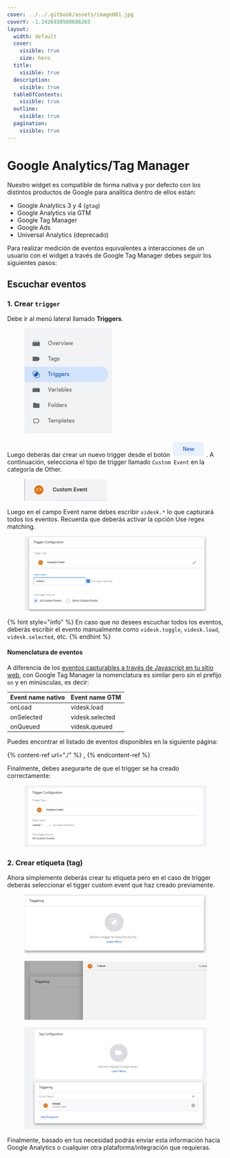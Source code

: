 ```yaml
---
cover: ../../.gitbook/assets/image001.jpg
coverY: -1.2426938508686265
layout:
  width: default
  cover:
    visible: true
    size: hero
  title:
    visible: true
  description:
    visible: true
  tableOfContents:
    visible: true
  outline:
    visible: true
  pagination:
    visible: true
---
```


# Google Analytics/Tag Manager

Nuestro widget es compatible de forma nativa y por defecto con los distintos productos de Google para analítica dentro de ellos están:

* Google Analytics 3 y 4 (`gtag`)
* Google Analytics via GTM
* Google Tag Manager
* Google Ads
* Universal Analytics (deprecado)

Para realizar medición de eventos equivalentes a interacciones de un usuario con el widget a través de Google Tag Manager debes seguir los siguientes pasos:

## Escuchar eventos

### 1. Crear `trigger`

Debe ir al menú lateral llamado **Triggers**.

<figure><img src="../../.gitbook/assets/image (70).png" alt=""><figcaption></figcaption></figure>

Luego deberás dar crear un nuevo trigger desde el botón ![](<../../.gitbook/assets/image (71).png>). A continuación, selecciona el tipo de trigger llamado `Custom Event` en la categoría de Other.

<figure><img src="../../.gitbook/assets/image (72).png" alt=""><figcaption></figcaption></figure>

Luego en el campo Event name debes escribir `videsk.*` lo que capturará todos los eventos. Recuerda que deberás activar la opción Use regex matching.

<figure><img src="../../.gitbook/assets/image (74).png" alt=""><figcaption></figcaption></figure>

{% hint style="info" %}
En caso que no desees escuchar todos los eventos, deberás escribir el evento manualmente como `videsk.toggle`, `videsk.load`, `videsk.selected`, etc.
{% endhint %}

#### Nomenclatura de eventos

A diferencia de los [eventos capturables a través de Javascript en tu sitio web](../api/eventos.md), con Google Tag Manager la nomenclatura es similar pero sin el prefijo `on` y en minúsculas, es decir:

| Event name nativo | Event name GTM  |
| ----------------- | --------------- |
| onLoad            | videsk.load     |
| onSelected        | videsk.selected |
| onQueued          | videsk.queued   |

Puedes encontrar el listado de eventos disponibles en la siguiente página:

{% content-ref url="./" %}
[.](./)
{% endcontent-ref %}

Finalmente, debes asegurarte de que el trigger se ha creado correctamente:

<figure><img src="../../.gitbook/assets/image (75).png" alt=""><figcaption></figcaption></figure>

### 2. Crear etiqueta (tag)

Ahora simplemente deberás crear tu etiqueta pero en el caso de trigger deberás seleccionar el tigger custom event que haz creado previamente.

<figure><img src="../../.gitbook/assets/image (76).png" alt=""><figcaption></figcaption></figure>

<figure><img src="../../.gitbook/assets/image (77).png" alt=""><figcaption></figcaption></figure>

<figure><img src="../../.gitbook/assets/image (78).png" alt=""><figcaption></figcaption></figure>

Finalmente, basado en tus necesidad podrás enviar esta información hacia Google Analytics o cualquier otra plataforma/integración que requieras.

